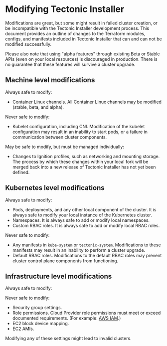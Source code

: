 # Modifying Tectonic Installer

Modifications are great, but some might result in failed cluster creation, or be incompatible with the Tectonic Installer development process. This document provides an outline of changes to the Terraform modules, configs, and manifests included in Tectonic Installer that can and can not be modified successfully.

Please also note that using "alpha features" through existing Beta or Stable APIs (even on your local resources) is discouraged in production. There is no guarantee that these features will survive a cluster upgrade.

## Machine level modifications

Always safe to modify:
* Container Linux channels. All Container Linux channels may be modified (stable, beta, and alpha).

Never safe to modify:
* Kubelet configuration, including CNI. Modification of the kubelet configuration may result in an inability to start pods, or a failure in communication between cluster components.

May be safe to modify, but must be managed individually:
* Changes to Ignition profiles, such as networking and mounting storage. The process by which these changes within your local fork will be merged back into a new release of Tectonic Installer has not yet been defined.

## Kubernetes level modifications

Always safe to modify:
* Pods, deployments, and any other local component of the cluster. It is always safe to modify your local instance of the Kubernetes cluster.
* Namespaces. It is always safe to add or modify local namespaces.
* Custom RBAC roles. It is always safe to add or modify local RBAC roles.

Never safe to modify:
* Any manifests in `kube-system` or `tectonic-system`. Modifications to these manifests may result in an inability to perform a cluster upgrade.
* Default RBAC roles. Modifications to the default RBAC roles may prevent cluster control plane components from functioning.

## Infrastructure level modifications

Always safe to modify:

Never safe to modify:
* Security group settings.
* Role permissions. Cloud Provider role permissions must meet or exceed documented requirements. (For example: [AWS IAM][iam].)
* EC2 block device mapping.
* EC2 AMIs.

Modifying any of these settings might lead to invalid clusters.


[iam]: http://docs.aws.amazon.com/IAM/latest/UserGuide/id_roles.html
